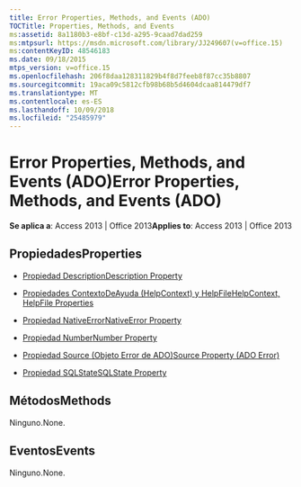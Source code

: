 ```yaml
---
title: Error Properties, Methods, and Events (ADO)
TOCTitle: Properties, Methods, and Events
ms:assetid: 8a1180b3-e8bf-c13d-a295-9caad7dad259
ms:mtpsurl: https://msdn.microsoft.com/library/JJ249607(v=office.15)
ms:contentKeyID: 48546183
ms.date: 09/18/2015
mtps_version: v=office.15
ms.openlocfilehash: 206f8daa128311829b4f8d7feeb8f87cc35b8807
ms.sourcegitcommit: 19aca09c5812cfb98b68b5d4604dcaa814479df7
ms.translationtype: MT
ms.contentlocale: es-ES
ms.lasthandoff: 10/09/2018
ms.locfileid: "25485979"
---
```

# <a name="error-properties-methods-and-events-ado"></a><span data-ttu-id="770b4-102">Error Properties, Methods, and Events (ADO)</span><span class="sxs-lookup"><span data-stu-id="770b4-102">Error Properties, Methods, and Events (ADO)</span></span>


<span data-ttu-id="770b4-103">**Se aplica a**: Access 2013 | Office 2013</span><span class="sxs-lookup"><span data-stu-id="770b4-103">**Applies to**: Access 2013 | Office 2013</span></span>


## <a name="properties"></a><span data-ttu-id="770b4-104">Propiedades</span><span class="sxs-lookup"><span data-stu-id="770b4-104">Properties</span></span>

- [<span data-ttu-id="770b4-105">Propiedad Description</span><span class="sxs-lookup"><span data-stu-id="770b4-105">Description Property</span></span>](description-property-ado.md)

- [<span data-ttu-id="770b4-106">Propiedades ContextoDeAyuda (HelpContext) y HelpFile</span><span class="sxs-lookup"><span data-stu-id="770b4-106">HelpContext, HelpFile Properties</span></span>](helpcontext-helpfile-properties-ado.md)

- [<span data-ttu-id="770b4-107">Propiedad NativeError</span><span class="sxs-lookup"><span data-stu-id="770b4-107">NativeError Property</span></span>](nativeerror-property-ado.md)

- [<span data-ttu-id="770b4-108">Propiedad Number</span><span class="sxs-lookup"><span data-stu-id="770b4-108">Number Property</span></span>](number-property-ado.md)

- [<span data-ttu-id="770b4-109">Propiedad Source (Objeto Error de ADO)</span><span class="sxs-lookup"><span data-stu-id="770b4-109">Source Property (ADO Error)</span></span>](source-property-ado-error.md)

- [<span data-ttu-id="770b4-110">Propiedad SQLState</span><span class="sxs-lookup"><span data-stu-id="770b4-110">SQLState Property</span></span>](sqlstate-property-ado.md)

## <a name="methods"></a><span data-ttu-id="770b4-111">Métodos</span><span class="sxs-lookup"><span data-stu-id="770b4-111">Methods</span></span>

<span data-ttu-id="770b4-112">Ninguno.</span><span class="sxs-lookup"><span data-stu-id="770b4-112">None.</span></span>

## <a name="events"></a><span data-ttu-id="770b4-113">Eventos</span><span class="sxs-lookup"><span data-stu-id="770b4-113">Events</span></span>

<span data-ttu-id="770b4-114">Ninguno.</span><span class="sxs-lookup"><span data-stu-id="770b4-114">None.</span></span>

